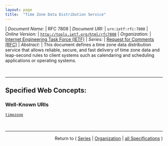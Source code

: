 ```yaml
---
layout: page
title:  "Time Zone Data Distribution Service"
---
```


| *Document Name:* | RFC 7808
| *Document URI:* | `urn:ietf:rfc:7808`
| *Online Version:* | [`http://tools.ietf.org/html/rfc7808`](http://tools.ietf.org/html/rfc7808)
| *Organization:* | [Internet Engineering Task Force (IETF)](..  "List of specification series by this organization")
| *Series:* | [Request for Comments (RFC)](.  "List of specifications in this series")
| *Abstract:* | This document defines a time zone data distribution service that allows reliable, secure, and fast delivery of time zone data and leap-second rules to client systems such as calendaring and scheduling applications or operating systems.

<br/>
<hr/>

## Specified Web Concepts:

### Well-Known URIs

[`timezone`](/concepts/well-known-uri/timezone "A &#34;well-known&#34; URI is registered by this specification for the Time Zone Data Distribution service, &#34;timezone&#34;. This URI points to a resource that the client can use as the initial &#34;context path&#34; for the service they are trying to connect to. The server MUST redirect HTTP requests for that resource to the actual &#34;context path&#34; using one of the available mechanisms provided by HTTP.")



<br/>
<hr/>

<p style="text-align: right">Return to ( <a href="./">Series</a> | <a href="../">Organization</a> | <a href="../../">all Specifications</a> )</p>